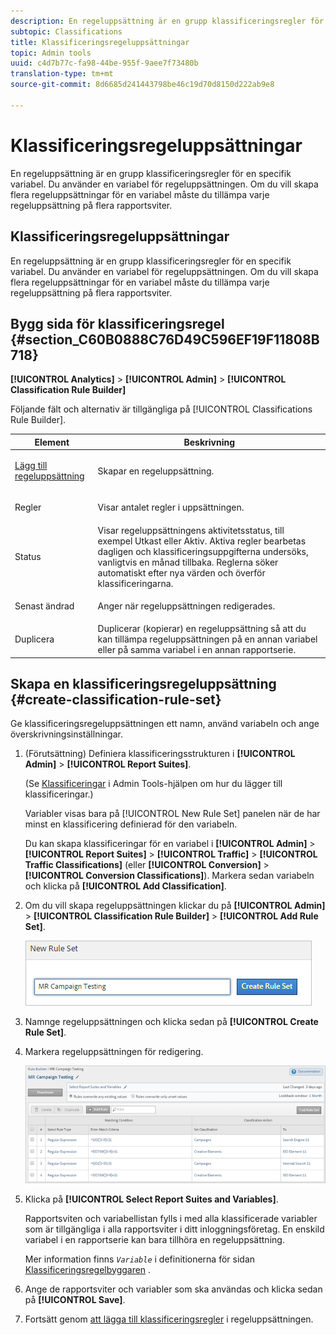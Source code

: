 ```yaml
---
description: En regeluppsättning är en grupp klassificeringsregler för en specifik variabel. Du använder en variabel för regeluppsättningen. Om du vill skapa flera regeluppsättningar för en variabel måste du tillämpa varje regeluppsättning på flera rapportsviter.
subtopic: Classifications
title: Klassificeringsregeluppsättningar
topic: Admin tools
uuid: c4d7b77c-fa98-44be-955f-9aee7f73480b
translation-type: tm+mt
source-git-commit: 8d6685d241443798be46c19d70d8150d222ab9e8

---
```



# Klassificeringsregeluppsättningar

En regeluppsättning är en grupp klassificeringsregler för en specifik variabel. Du använder en variabel för regeluppsättningen. Om du vill skapa flera regeluppsättningar för en variabel måste du tillämpa varje regeluppsättning på flera rapportsviter.

## Klassificeringsregeluppsättningar

En regeluppsättning är en grupp klassificeringsregler för en specifik variabel. Du använder en variabel för regeluppsättningen. Om du vill skapa flera regeluppsättningar för en variabel måste du tillämpa varje regeluppsättning på flera rapportsviter.

## Bygg sida för klassificeringsregel {#section_C60B0888C76D49C596EF19F11808B718}

**[!UICONTROL Analytics]** > **[!UICONTROL Admin]** > **[!UICONTROL Classification Rule Builder]**

Följande fält och alternativ är tillgängliga på [!UICONTROL Classifications Rule Builder].

<table id="table_A5D92409969747E39E041216A5AA32CD"> 
 <thead> 
  <tr> 
   <th colname="col1" class="entry"> Element </th> 
   <th colname="col2" class="entry"> Beskrivning </th> 
  </tr> 
 </thead>
 <tbody> 
  <tr> 
   <td colname="col1"> <p><a href="/help/components/c-classifications2/crb/classification-rule-set.md"  > Lägg till regeluppsättning</a> </p> </td> 
   <td colname="col2"> <p>Skapar en regeluppsättning. </p> </td> 
  </tr> 
  <tr> 
   <td colname="col1"> <p>Regler </p> </td> 
   <td colname="col2"> Visar antalet regler i uppsättningen. </td> 
  </tr> 
  <tr> 
   <td colname="col1"> <p>Status </p> </td> 
   <td colname="col2"> Visar regeluppsättningens aktivitetsstatus, till exempel Utkast eller Aktiv. Aktiva regler bearbetas dagligen och klassificeringsuppgifterna undersöks, vanligtvis en månad tillbaka. Reglerna söker automatiskt efter nya värden och överför klassificeringarna. </td> 
  </tr> 
  <tr> 
   <td colname="col1"> <p>Senast ändrad </p> </td> 
   <td colname="col2"> Anger när regeluppsättningen redigerades. </td> 
  </tr> 
  <tr> 
   <td colname="col1"> <p>Duplicera </p> </td> 
   <td colname="col2"> Duplicerar (kopierar) en regeluppsättning så att du kan tillämpa regeluppsättningen på en annan variabel eller på samma variabel i en annan rapportserie. </td> 
  </tr> 
 </tbody> 
</table>

## Skapa en klassificeringsregeluppsättning {#create-classification-rule-set}

Ge klassificeringsregeluppsättningen ett namn, använd variabeln och ange överskrivningsinställningar.

1. (Förutsättning) Definiera klassificeringsstrukturen i **[!UICONTROL Admin]** > **[!UICONTROL Report Suites]**.

   (Se [Klassificeringar](https://docs.adobe.com/content/help/en/analytics/components/classifications/c-classifications.html) i Admin Tools-hjälpen om hur du lägger till klassificeringar.)

   Variabler visas bara på [!UICONTROL New Rule Set] panelen när de har minst en klassificering definierad för den variabeln.

   Du kan skapa klassificeringar för en variabel i **[!UICONTROL Admin]** > **[!UICONTROL Report Suites]** > **[!UICONTROL Traffic]** > **[!UICONTROL Traffic Classifications]** (eller **[!UICONTROL Conversion]** > **[!UICONTROL Conversion Classifications]**). Markera sedan variabeln och klicka på **[!UICONTROL Add Classification]**.

1. Om du vill skapa regeluppsättningen klickar du på **[!UICONTROL Admin]** > **[!UICONTROL Classification Rule Builder]** > **[!UICONTROL Add Rule Set]**.

   ![](assets/new_rule_set.png)

1. Namnge regeluppsättningen och klicka sedan på **[!UICONTROL Create Rule Set]**.
1. Markera regeluppsättningen för redigering.

   ![](assets/classification_rules_page.png)

1. Klicka på **[!UICONTROL Select Report Suites and Variables]**.

   Rapportsviten och variabellistan fylls i med alla klassificerade variabler som är tillgängliga i alla rapportsviter i ditt inloggningsföretag. En enskild variabel i en rapportserie kan bara tillhöra en regeluppsättning.

   Mer information finns *`Variable`* i definitionerna för sidan [Klassificeringsregelbyggaren](/help/components/c-classifications2/crb/classification-rule-definitions.md) .
1. Ange de rapportsviter och variabler som ska användas och klicka sedan på **[!UICONTROL Save]**.
1. Fortsätt genom [att lägga till klassificeringsregler](/help/components/c-classifications2/crb/classification-rule-set.md) i regeluppsättningen.

